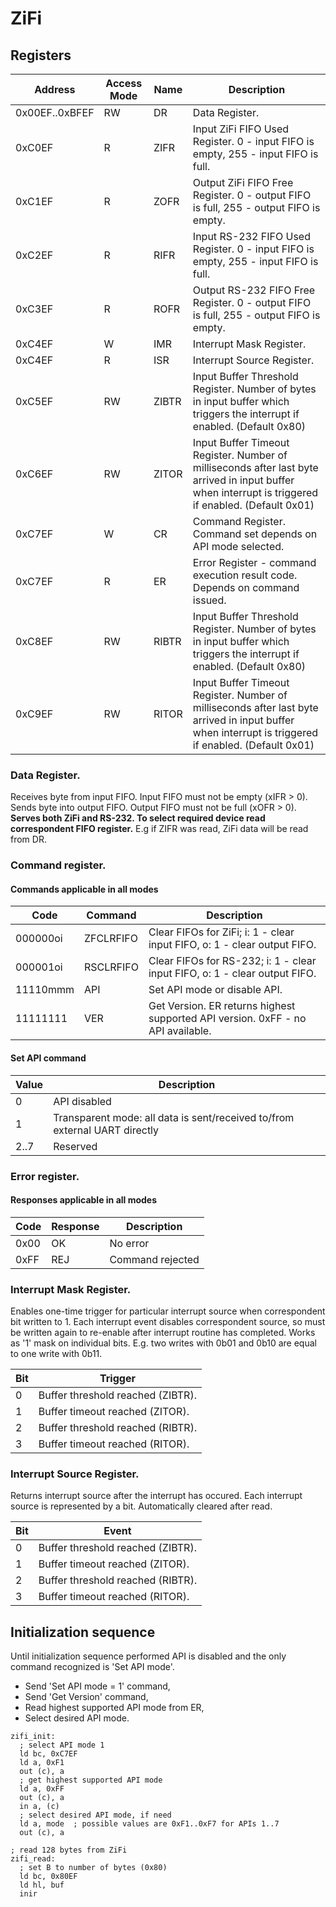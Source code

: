 # ZiFi

## Registers

| Address | Access Mode | Name | Description |
| ------- | ----------- | ---- | ----------- |
|0x00EF..0xBFEF| RW     |DR    |Data Register.|
|0xC0EF   | R           |ZIFR  |Input ZiFi FIFO Used Register. 0 - input FIFO is empty, 255 - input FIFO is full.|
|0xC1EF   | R           |ZOFR  |Output ZiFi FIFO Free Register. 0 - output FIFO is full, 255 - output FIFO is empty.|
|0xC2EF   | R           |RIFR  |Input RS-232 FIFO Used Register. 0 - input FIFO is empty, 255 - input FIFO is full.|
|0xC3EF   | R           |ROFR  |Output RS-232 FIFO Free Register. 0 - output FIFO is full, 255 - output FIFO is empty.|
|0xC4EF   | W           |IMR   |Interrupt Mask Register.|
|0xC4EF   | R           |ISR   |Interrupt Source Register.|
|0xC5EF   | RW          |ZIBTR |Input Buffer Threshold Register. Number of bytes in input buffer which triggers the interrupt if enabled. (Default 0x80)|
|0xC6EF   | RW          |ZITOR |Input Buffer Timeout Register. Number of milliseconds after last byte arrived in input buffer when interrupt is triggered if enabled. (Default 0x01)|
|0xC7EF   | W           |CR    |Command Register. Command set depends on API mode selected.|
|0xC7EF   | R           |ER    |Error Register - command execution result code. Depends on command issued.|
|0xC8EF   | RW          |RIBTR |Input Buffer Threshold Register. Number of bytes in input buffer which triggers the interrupt if enabled. (Default 0x80)|
|0xC9EF   | RW          |RITOR |Input Buffer Timeout Register. Number of milliseconds after last byte arrived in input buffer when interrupt is triggered if enabled. (Default 0x01)|

### Data Register.

Receives byte from input FIFO. Input FIFO must not be empty (xIFR > 0).
Sends byte into output FIFO. Output FIFO must not be full (xOFR > 0).
**Serves both ZiFi and RS-232. To select required device read correspondent FIFO register.**
E.g if ZIFR was read, ZiFi data will be read from DR.

### Command register.

#### Commands applicable in all modes

| Code | Command | Description |
| ---- | ---- | ---- |
| 000000oi | ZFCLRFIFO | Clear FIFOs for ZiFi;  i: 1 - clear input FIFO, o: 1 - clear output FIFO. |
| 000001oi | RSCLRFIFO | Clear FIFOs for RS-232;  i: 1 - clear input FIFO, o: 1 - clear output FIFO. |
| 11110mmm | API     | Set API mode or disable API. |
| 11111111 | VER     | Get Version. ER returns highest supported API version. 0xFF - no API available. |

#### Set API command

| Value | Description |
| ----- | ----------- |
| 0     | API disabled |
| 1     | Transparent mode: all data is sent/received to/from external UART directly |
| 2..7  | Reserved |

### Error register.

#### Responses applicable in all modes

| Code | Response | Description |
| ---- | ---- | ---- |
| 0x00 | OK   | No error         |
| 0xFF | REJ  | Command rejected |

### Interrupt Mask Register.

Enables one-time trigger for particular interrupt source when correspondent bit written to 1.
Each interrupt event disables correspondent source, so must be written again to re-enable after interrupt routine has completed.
Works as '1' mask on individual bits. E.g. two writes with 0b01 and 0b10 are equal to one write with 0b11.

| Bit  | Trigger |
| ---- | ---- |
|  0   | Buffer threshold reached (ZIBTR).   |
|  1   | Buffer timeout reached (ZITOR).     |
|  2   | Buffer threshold reached (RIBTR).   |
|  3   | Buffer timeout reached (RITOR).     |

### Interrupt Source Register.

Returns interrupt source after the interrupt has occured. Each interrupt source is represented by a bit.
Automatically cleared after read.

| Bit  | Event |
| ---- | ---- |
|  0   | Buffer threshold reached (ZIBTR).   |
|  1   | Buffer timeout reached (ZITOR).     |
|  2   | Buffer threshold reached (RIBTR).   |
|  3   | Buffer timeout reached (RITOR).     |

## Initialization sequence

Until initialization sequence performed API is disabled and the only command recognized is 'Set API mode'.

- Send 'Set API mode = 1' command,
- Send 'Get Version' command,
- Read highest supported API mode from ER,
- Select desired API mode.

```assembly
zifi_init:
  ; select API mode 1
  ld bc, 0xC7EF
  ld a, 0xF1
  out (c), a
  ; get highest supported API mode
  ld a, 0xFF
  out (c), a
  in a, (c)
  ; select desired API mode, if need
  ld a, mode  ; possible values are 0xF1..0xF7 for APIs 1..7
  out (c), a

; read 128 bytes from ZiFi
zifi_read:
  ; set B to number of bytes (0x80)
  ld bc, 0x80EF
  ld hl, buf
  inir
```
